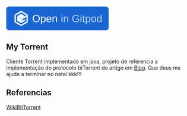 [![Testar no Browser](https://raw.githubusercontent.com/gilberto-009199/JAgendaWeb/master/gitpod.svg)](https://gitpod.io#https://github.com/gilberto-009199/MyTorrent)
## My Torrent

   Cliente Torrent implementado em java, projeto de referencia a implementação do protocolo biTorrent do artigo em [Blog](https://app.gitbook.com/@gilberto-tec/s/blog/java/torrent-client).
   Que deus me ajude a terminar no natal kkk!!!
   
## Referencias
   [WikiBitTorrent](https://wiki.theory.org/Main_Page)
	
	

